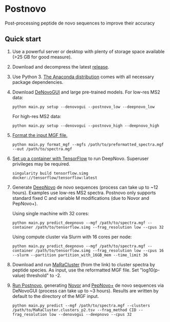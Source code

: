# Postnovo
Post-processing peptide de novo sequences to improve their accuracy

## Quick start
1. Use a powerful server or desktop with plenty of storage space available (>25 GB for good measure).
2. Download and decompress the latest [release](https://github.com/semiller10/postnovo/releases).
3. Use Python 3.
[The Anaconda distribution](https://www.anaconda.com/distribution/) comes with all necessary package dependencies.
4. Download [DeNovoGUI](http://compomics.github.io/projects/denovogui.html) and large pre-trained models.
   For low-res MS2 data:
   
   `python main.py setup --denovogui --postnovo_low --deepnovo_low`
   
   For high-res MS2 data:
   
   `python main.py setup --denovogui --postnovo_high --deepnovo_high`
5. [Format the input MGF file.](https://github.com/semiller10/postnovo/wiki/MGF-Input-File-Setup)

   `python main.py format_mgf --mgfs /path/to/preformatted_spectra.mgf --out /path/to/spectra.mgf`
   
6. [Set up a container with TensorFlow](https://github.com/semiller10/postnovo/wiki/DeepNovo-Installation) to run DeepNovo.
Superuser privileges may be required.

   `singularity build tensorflow.simg docker://tensorflow/tensorflow:latest`
7. Generate [DeepNovo](https://github.com/nh2tran/DeepNovo) de novo sequences (process can take up to ~12 hours).
Examples use low-res MS2 spectra.
Postnovo only supports standard fixed C and variable M modifications (due to Novor and PepNovo+).

   Using single machine with 32 cores:

   `python main.py predict_deepnovo --mgf /path/to/spectra.mgf --container /path/to/tensorflow.simg --frag_resolution low --cpus 32`
   
   Using compute cluster via Slurm with 16 cores per node:
   
   `python main.py predict_deepnovo --mgf /path/to/spectra.mgf --container /path/to/tensorflow.simg --frag_resolution low --cpus 16 --slurm --partition partition_with_16GB_mem --time_limit 36`
8. Download and run [MaRaCluster](https://github.com/statisticalbiotechnology/maracluster) (from the link) to cluster spectra by peptide species.
As input, use the reformatted MGF file.
Set "log10(p-value) threshold" to -2.

9. [Run Postnovo](https://github.com/semiller10/postnovo/wiki/Predicting-with-Postnovo), generating [Novor](https://www.rapidnovor.com/download/) and [PepNovo+](http://proteomics.ucsd.edu/Software/PepNovo/) de novo sequences via DeNovoGUI (process can take up to ~3 hours).
Results are written by default to the directory of the MGF input.

   `python main.py predict --mgf /path/to/spectra.mgf --clusters /path/to/MaRaCluster.clusters_p2.tsv --frag_method CID --frag_resolution low --denovogui --deepnovo --cpus 32`
